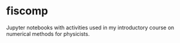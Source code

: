 # fiscomp
Jupyter notebooks with activities used in my introductory course on numerical methods for physicists.
